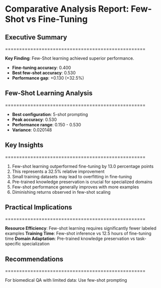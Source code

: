 
# Comparative Analysis Report: Few-Shot vs Fine-Tuning

## Executive Summary
==================================================

**Key Finding**: Few-Shot learning achieved superior performance.

- **Fine-tuning accuracy**: 0.400
- **Best few-shot accuracy**: 0.530
- **Performance gap**: +0.130 (+32.5%)

## Few-Shot Learning Analysis
==================================================

- **Best configuration**: 5-shot prompting
- **Peak accuracy**: 0.530
- **Performance range**: 0.150 - 0.530
- **Variance**: 0.020148

## Key Insights
==================================================
1. Few-shot learning outperformed fine-tuning by 13.0 percentage points
2. This represents a 32.5% relative improvement
3. Small training datasets may lead to overfitting in fine-tuning
4. Pre-trained knowledge preservation is crucial for specialized domains
5. Few-shot performance generally improves with more examples
6. Diminishing returns observed in few-shot scaling

## Practical Implications
==================================================

**Resource Efficiency**: Few-shot learning requires significantly fewer labeled examples
**Training Time**: Few-shot inference vs 12.5 hours of fine-tuning time
**Domain Adaptation**: Pre-trained knowledge preservation vs task-specific specialization

## Recommendations
==================================================

For biomedical QA with limited data: Use few-shot prompting
